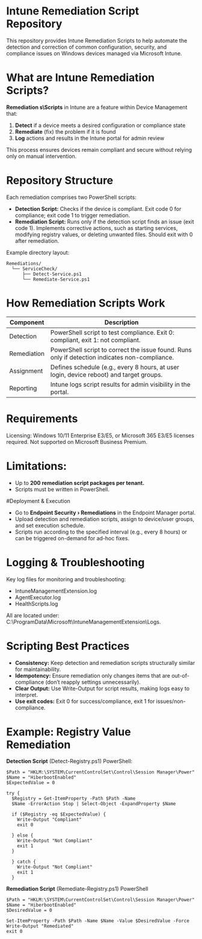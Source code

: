 # Intune Remediation Script Repository
This repository provides Intune Remediation Scripts to help automate the detection and correction of common configuration, security, and compliance issues on Windows devices managed via Microsoft Intune.

# What are Intune Remediation Scripts?
**Remediation s\Scripts** in Intune are a feature within Device Management that:
1. **Detect** if a device meets a desired configuration or compliance state
2. **Remediate** (fix) the problem if it is found
3. **Log** actions and results in the Intune portal for admin review

This process ensures devices remain compliant and secure without relying only on manual intervention.

# Repository Structure
Each remediation comprises two PowerShell scripts:
- **Detection Script:** Checks if the device is compliant. Exit code 0 for compliance; exit code 1 to trigger remediation.
- **Remediation Script:** Runs only if the detection script finds an issue (exit code 1). Implements corrective actions, such as starting services, modifying registry values, or deleting unwanted files. Should exit with 0 after remediation.

Example directory layout:
```
Remediations/
  └── ServiceCheck/
      ├── Detect-Service.ps1
      └── Remediate-Service.ps1
```
      
# How Remediation Scripts Work
| Component    | Description                                                                                   |
|--------------|----------------------------------------------------------------------------------------------|
| Detection    | PowerShell script to test compliance. Exit 0: compliant, exit 1: not compliant.               |
| Remediation  | PowerShell script to correct the issue found. Runs only if detection indicates non-compliance.|
| Assignment   | Defines schedule (e.g., every 8 hours, at user login, device reboot) and target groups.       |
| Reporting    | Intune logs script results for admin visibility in the portal.                                |


# Requirements
Licensing: Windows 10/11 Enterprise E3/E5, or Microsoft 365 E3/E5 licenses required. Not supported on Microsoft Business Premium.

# Limitations:
 - Up to **200 remediation script packages per tenant.**
 - Scripts must be written in PowerShell.

#Deployment & Execution
 - Go to **Endpoint Security › Remediations** in the Endpoint Manager portal.
 - Upload detection and remediation scripts, assign to device/user groups, and set execution schedule.
 - Scripts run according to the specified interval (e.g., every 8 hours) or can be triggered on-demand for ad-hoc fixes.

# Logging & Troubleshooting
Key log files for monitoring and troubleshooting:
 - IntuneManagementExtension.log
 - AgentExecutor.log
 - HealthScripts.log

All are located under:
C:\ProgramData\Microsoft\IntuneManagementExtension\Logs\.

# Scripting Best Practices
 - **Consistency:** Keep detection and remediation scripts structurally similar for maintainability.
 - **Idempotency:** Ensure remediation only changes items that are out-of-compliance (don’t reapply settings unnecessarily).
 - **Clear Output:** Use Write-Output for script results, making logs easy to interpret.
 - **Use exit codes:** Exit 0 for success/compliance, exit 1 for issues/non-compliance.

# Example: Registry Value Remediation

**Detection Script** (Detect-Registry.ps1)
PowerShell:
```
$Path = "HKLM:\SYSTEM\CurrentControlSet\Control\Session Manager\Power"
$Name = "HiberbootEnabled"
$ExpectedValue = 0

try {
  $Registry = Get-ItemProperty -Path $Path -Name
  $Name -ErrorAction Stop | Select-Object -ExpandProperty $Name

  if ($Registry -eq $ExpectedValue) {
    Write-Output "Compliant"
    exit 0

  } else {
    Write-Output "Not Compliant"
    exit 1
  }
    
  } catch {
    Write-Output "Not Compliant"
    exit 1
  }
```

**Remediation Script** (Remediate-Registry.ps1)
PowerShell
```
$Path = "HKLM:\SYSTEM\CurrentControlSet\Control\Session Manager\Power"
$Name = "HiberbootEnabled"
$DesiredValue = 0

Set-ItemProperty -Path $Path -Name $Name -Value $DesiredValue -Force
Write-Output "Remediated"
exit 0
```
